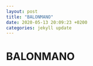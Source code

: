 ```yaml
---
layout: post
title: "BALONMANO"
date: 2020-05-13 20:09:23 +0200
categories: jekyll update
---
```


# BALONMANO
